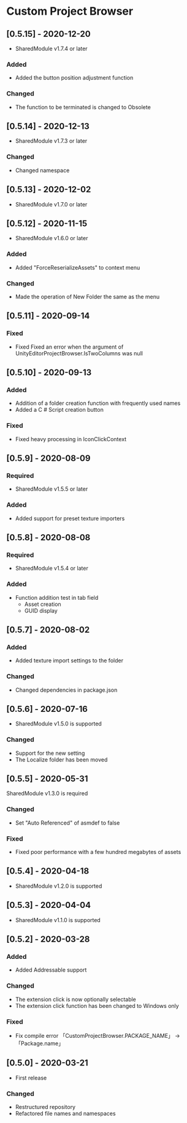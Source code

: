 # Custom Project Browser

## [0.5.15] - 2020-12-20
- SharedModule v1.7.4 or later

### Added
- Added the button position adjustment function

### Changed
- The function to be terminated is changed to Obsolete

## [0.5.14] - 2020-12-13
- SharedModule v1.7.3 or later

### Changed
- Changed namespace

## [0.5.13] - 2020-12-02
- SharedModule v1.7.0 or later

## [0.5.12] - 2020-11-15
- SharedModule v1.6.0 or later

### Added
- Added "ForceReserializeAssets" to context menu

### Changed
- Made the operation of New Folder the same as the menu

## [0.5.11] - 2020-09-14

### Fixed
- Fixed Fixed an error when the argument of UnityEditorProjectBrowser.IsTwoColumns was null

## [0.5.10] - 2020-09-13

### Added
- Addition of a folder creation function with frequently used names
- Added a C # Script creation button

### Fixed
- Fixed heavy processing in IconClickContext

## [0.5.9] - 2020-08-09

### Required
- SharedModule v1.5.5 or later

### Added
- Added support for preset texture importers

## [0.5.8] - 2020-08-08

### Required
- SharedModule v1.5.4 or later

### Added
- Function addition test in tab field
  - Asset creation
  - GUID display

## [0.5.7] - 2020-08-02

### Added
- Added texture import settings to the folder

### Changed
- Changed dependencies in package.json

## [0.5.6] - 2020-07-16
- SharedModule v1.5.0 is supported

### Changed
- Support for the new setting
- The Localize folder has been moved

## [0.5.5] - 2020-05-31
SharedModule v1.3.0 is required

### Changed
- Set "Auto Referenced" of asmdef to false

### Fixed
- Fixed poor performance with a few hundred megabytes of assets

## [0.5.4] - 2020-04-18
- SharedModule v1.2.0 is supported

## [0.5.3] - 2020-04-04
- SharedModule v1.1.0 is supported

## [0.5.2] - 2020-03-28

### Added
- Added Addressable support

### Changed
- The extension click is now optionally selectable
- The extension click function has been changed to Windows only

### Fixed
- Fix compile error 「CustomProjectBrowser.PACKAGE_NAME」 -> 「Package.name」

## [0.5.0] - 2020-03-21
- First release

### Changed
- Restructured repository
- Refactored file names and namespaces